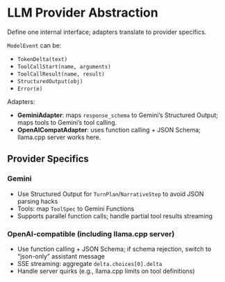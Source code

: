 # LLM Provider Abstraction

Define one internal interface; adapters translate to provider specifics.

`ModelEvent` can be:
- `TokenDelta(text)`
- `ToolCallStart(name, arguments)`
- `ToolCallResult(name, result)`
- `StructuredOutput(obj)`
- `Error(e)`

Adapters:
- **GeminiAdapter**: maps `response_schema` to Gemini’s Structured Output; maps tools to Gemini’s tool calling.
- **OpenAICompatAdapter**: uses function calling + JSON Schema; llama.cpp server works here.

## Provider Specifics

### Gemini
- Use Structured Output for `TurnPlan`/`NarrativeStep` to avoid JSON parsing hacks
- Tools: map `ToolSpec` to Gemini Functions
- Supports parallel function calls; handle partial tool results streaming

### OpenAI-compatible (including llama.cpp server)
- Use function calling + JSON Schema; if schema rejection, switch to “json-only” assistant message
- SSE streaming: aggregate `delta.choices[0].delta`
- Handle server quirks (e.g., llama.cpp limits on tool definitions)